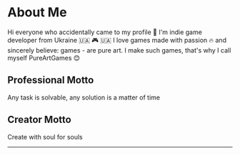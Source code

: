 [banner]: https://studio.youtube.com/channel/UCfhJjcFKMqiDZ5Ui4LBHl2w/editing/images "MyYouTube"
[PureArtGamesBanner]:[banner]

# About Me
Hi everyone who accidentally came to my profile 👋
I'm indie game developer from Ukraine 🇺🇦 🎮 🇺🇦
I love games made with passion 🔥 and sincerely believe: games - are pure art. I make such games, that's why I call myself PureArtGames 😊

## Professional Motto
Any task is solvable, any solution is a matter of time

## Creator Motto
Create with soul for souls

***



<!---
pureartgames/pureartgames is a ✨ special ✨ repository because its `README.md` (this file) appears on your GitHub profile.
You can click the Preview link to take a look at your changes.
--->
